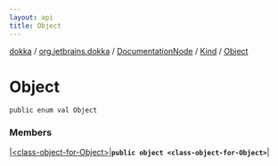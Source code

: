 ```yaml
---
layout: api
title: Object
---
```

[dokka](../../../../index.html) / [org.jetbrains.dokka](../../../index.html) / [DocumentationNode](../../index.html) / [Kind](../index.html) / [Object](index.html)


# Object



```
public enum val Object
```


### Members


|[&lt;class-object-for-Object&gt;](_class-object-for-Object_.html)|**`public object <class-object-for-Object>`**|


